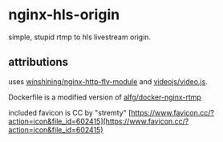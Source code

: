 # nginx-hls-origin

simple, stupid rtmp to hls livestream origin.

## attributions

uses [winshining/nginx-http-flv-module](https://github.com/winshining/nginx-http-flv-module) and [videojs/video.js](https://github.com/videojs/video.js).

Dockerfile is a modified version of [alfg/docker-nginx-rtmp](https://github.com/alfg/docker-nginx-rtmp)

included favicon is CC by "stremty" [https://www.favicon.cc/?action=icon&file_id=602415](https://www.favicon.cc/?action=icon&file_id=602415)

